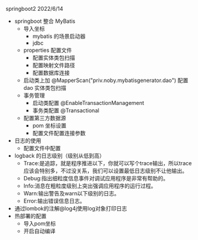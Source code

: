 springboot2 2022/6/14

* springboot 整合 MyBatis
  * 导入坐标
    * mybatis 的场景启动器
    * jdbc
  * properties 配置文件
    * 配置实体类包扫描
    * 配置映射文件路径
    * 配置数据库连接
  * 启动类上加 @MapperScan("priv.noby.mybatisgenerator.dao") 配置 dao 实体类包扫描 
  * 事务管理
    * 启动类配置 @EnableTransactionManagement
    * 事务类配置 @Transactional
  * 配置第三方数据源
    * pom 坐标设置
    * 配置文件配置连接参数
* 日志的使用
  * 配置文件中配置
* logback 的日志级别（级别从低到高）
  * Trace:是追踪，就是程序推进以下，你就可以写个trace输出，所以trace应该会特别多，不过没关系，我们可以设置最低日志级别不让他输出。
  * Debug:指出细粒度信息事件对调试应用程序是非常有帮助的。
  * Info:消息在粗粒度级别上突出强调应用程序的运行过程。
  * Warn:输出警告及warn以下级别的日志。
  * Error:输出错误信息日志。
* 通过lombok的注解@log4j使用log对象打印日志
* 热部署的配置
  * 导入pom坐标
  * 开启自动编译
  
    
